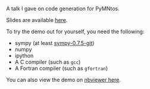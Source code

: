 A talk I gave on code generation for PyMNtos.

Slides are available [here](https://speakerdeck.com/jcrist/generating-fast-and-correct-code-with-sympy).

To try the demo out for yourself, you need the following:

- sympy (at least [sympy-0.7.5-git](https://github.com/sympy/sympy))
- numpy
- ipython
- A C compiler (such as `gcc`)
- A Fortran compiler (such as `gfortran`)

You can also view the demo on [nbviewer here](http://nbviewer.ipython.org/github/jcrist/codegen_talk/blob/master/codegen_talk.ipynb).
